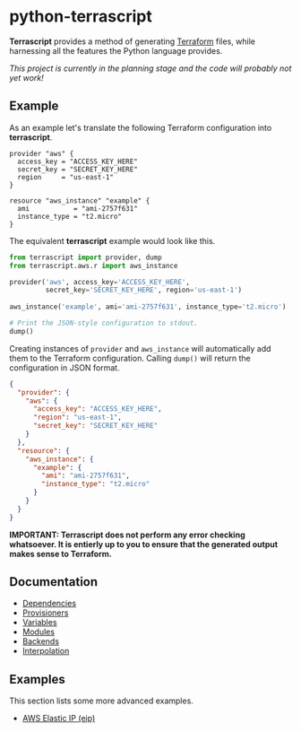 # python-terrascript

**Terrascript** provides a method of generating [Terraform](https://www.terraform.io) 
files, while harnessing all the features the Python language provides.

*This project is currently in the planning stage and the code will probably not yet work!*

## Example

As an example let's translate the following Terraform configuration into **terrascript**.

```hcl
provider "aws" {
  access_key = "ACCESS_KEY_HERE"
  secret_key = "SECRET_KEY_HERE"
  region     = "us-east-1"
}

resource "aws_instance" "example" {
  ami           = "ami-2757f631"
  instance_type = "t2.micro"
}
```

The equivalent **terrascript** example would look like this.

```python
from terrascript import provider, dump
from terrascript.aws.r import aws_instance

provider('aws', access_key='ACCESS_KEY_HERE', 
         secret_key='SECRET_KEY_HERE', region='us-east-1')
         
aws_instance('example', ami='ami-2757f631', instance_type='t2.micro')

# Print the JSON-style configuration to stdout.
dump()
```

Creating instances of `provider` and `aws_instance` will automatically add them to
the Terraform configuration. Calling `dump()` will return the configuration in
JSON format.

```json
{
  "provider": {
    "aws": {
      "access_key": "ACCESS_KEY_HERE",
      "region": "us-east-1",
      "secret_key": "SECRET_KEY_HERE"
    }
  },
  "resource": {
    "aws_instance": {
      "example": {
        "ami": "ami-2757f631",
        "instance_type": "t2.micro"
      }
    }
  }
}
```

**IMPORTANT: Terrascript does not perform any error checking whatsoever. It is entierly 
up to you to ensure that the generated output makes sense to Terraform.**

## Documentation

* [Dependencies](doc/dependencies.md)
* [Provisioners](doc/provisioners.md)
* [Variables](doc/variables.md)
* [Modules](doc/modules.md)
* [Backends](doc/backends.md)
* [Interpolation](doc/interpolation.md)

## Examples

This section lists some more advanced examples.

* [AWS Elastic IP (eip)](doc/examples/aws_eip.md)


